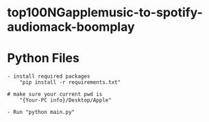 # top100NGapplemusic-to-spotify-audiomack-boomplay

# Python Files
    - install required packages
        "pip install -r requirements.txt"

    # make sure your current pwd is
        "{Your-PC info}/Desktop/Apple"
    
    - Run "python main.py"
    
